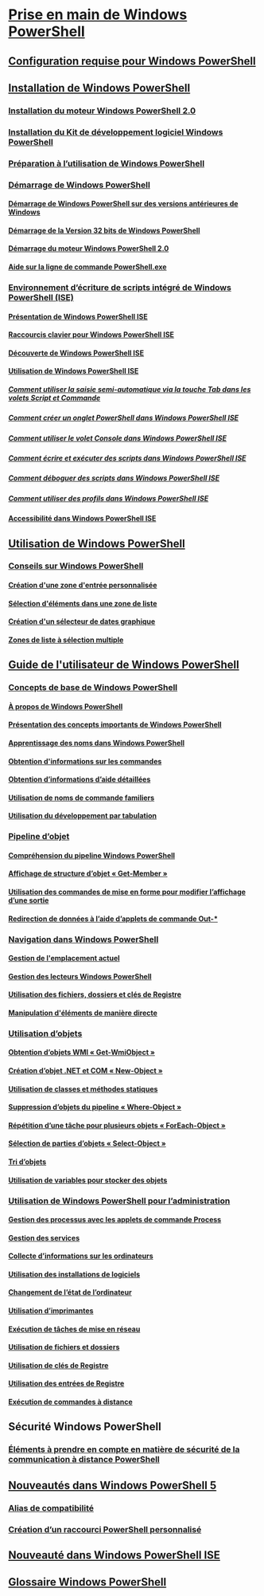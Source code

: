 # [Prise en main de Windows PowerShell](Topic/Getting-Started-with-Windows-PowerShell.md)
## [Configuration requise pour Windows PowerShell](Topic/Windows-PowerShell-System-Requirements.md)
## [Installation de Windows PowerShell](Topic/Installing-Windows-PowerShell.md)
### [Installation du moteur Windows PowerShell 2.0](Topic/Installing-the-Windows-PowerShell-2.0-Engine.md)
### [Installation du Kit de développement logiciel Windows PowerShell](https://msdn.microsoft.com/en-us/library/ff458115.aspx)
### [Préparation à l’utilisation de Windows PowerShell](Topic/Getting-Ready-to-Use-Windows-PowerShell.md)
### [Démarrage de Windows PowerShell](Topic/Starting-Windows-PowerShell.md)
#### [Démarrage de Windows PowerShell sur des versions antérieures de Windows](Topic/Starting-Windows-PowerShell-on-Earlier-Versions-of-Windows.md)
#### [Démarrage de la Version 32 bits de Windows PowerShell](Topic/Starting-the-32-Bit-Version-of-Windows-PowerShell.md)
#### [Démarrage du moteur Windows PowerShell 2.0](Topic/Starting-the-Windows-PowerShell-2.0-Engine.md)
#### [Aide sur la ligne de commande PowerShell.exe](Topic/PowerShell.exe-Command-Line-Help.md)
### [Environnement d’écriture de scripts intégré de Windows PowerShell (ISE)](Topic/Windows-PowerShell-Integrated-Scripting-Environment--ISE-.md)
#### [Présentation de Windows PowerShell ISE](Topic/Introducing-the-Windows-PowerShell-ISE.md)
#### [Raccourcis clavier pour Windows PowerShell ISE](Topic/Keyboard-Shortcuts-for-the-Windows-PowerShell-ISE.md)
#### [Découverte de Windows PowerShell ISE](Topic/Exploring-the-Windows-PowerShell-ISE.md)
#### [Utilisation de Windows PowerShell ISE](Topic/Using-the-Windows-PowerShell-ISE.md)
##### [Comment utiliser la saisie semi-automatique via la touche Tab dans les volets Script et Commande](Topic/How-to-Use-Tab-Completion-in-the-Script-Pane-and-Console-Pane.md)
##### [Comment créer un onglet PowerShell dans Windows PowerShell ISE](Topic/How-to-Create-a-PowerShell-Tab-in-Windows-PowerShell-ISE.md)
##### [Comment utiliser le volet Console dans Windows PowerShell ISE](Topic/How-to-Use-the-Console-Pane-in-the-Windows-PowerShell-ISE.md)
##### [Comment écrire et exécuter des scripts dans Windows PowerShell ISE](Topic/How-to-Write-and-Run-Scripts-in-the-Windows-PowerShell-ISE.md)
##### [Comment déboguer des scripts dans Windows PowerShell ISE](Topic/How-to-Debug-Scripts-in-Windows-PowerShell-ISE.md)
##### [Comment utiliser des profils dans Windows PowerShell ISE](Topic/How-to-Use-Profiles-in-Windows-PowerShell-ISE.md)
#### [Accessibilité dans Windows PowerShell ISE](Topic/Accessibility-in-Windows-PowerShell-ISE.md)
## [Utilisation de Windows PowerShell](Topic/Using-Windows-PowerShell.md)
### [Conseils sur Windows PowerShell](Topic/Windows-PowerShell-Tips.md)
#### [Création d'une zone d'entrée personnalisée](Topic/Creating-a-Custom-Input-Box.md)
#### [Sélection d'éléments dans une zone de liste](Topic/Selecting-Items-from-a-List-Box.md)
#### [Création d'un sélecteur de dates graphique](Topic/Creating-a-Graphical-Date-Picker.md)
#### [Zones de liste à sélection multiple](Topic/Multiple-selection-List-Boxes.md)
## [Guide de l'utilisateur de Windows PowerShell](Topic/Windows-PowerShell-User-s-Guide.md)
### [Concepts de base de Windows PowerShell](Topic/Windows-PowerShell-Basics.md)
#### [À propos de Windows PowerShell](Topic/About-Windows-PowerShell.md)
#### [Présentation des concepts importants de Windows PowerShell](Topic/Understanding-Important-Windows-PowerShell-Concepts.md)
#### [Apprentissage des noms dans Windows PowerShell](Topic/Learning-Windows-PowerShell-Names.md)
#### [Obtention d'informations sur les commandes](Topic/Getting-Information-About-Commands.md)
#### [Obtention d’informations d’aide détaillées](Topic/Getting-Detailed-Help-Information.md)
#### [Utilisation de noms de commande familiers](Topic/Using-Familiar-Command-Names.md)
#### [Utilisation du développement par tabulation](Topic/Using-Tab-Expansion.md)
### [Pipeline d’objet](Topic/Object-Pipeline.md)
#### [Compréhension du pipeline Windows PowerShell](Topic/Understanding-the-Windows-PowerShell-Pipeline.md)
#### [Affichage de structure d’objet « Get-Member »](Topic/Viewing-Object-Structure--Get-Member-.md)
#### [Utilisation des commandes de mise en forme pour modifier l’affichage d’une sortie](Topic/Using-Format-Commands-to-Change-Output-View.md)
#### [Redirection de données à l’aide d’applets de commande Out-*](Topic/Redirecting-Data-with-Out---Cmdlets.md)
### [Navigation dans Windows PowerShell](Topic/Windows-PowerShell-Navigation.md)
#### [Gestion de l'emplacement actuel](Topic/Managing-Current-Location.md)
#### [Gestion des lecteurs Windows PowerShell](Topic/Managing-Windows-PowerShell-Drives.md)
#### [Utilisation des fichiers, dossiers et clés de Registre](Topic/Working-With-Files-Folders-and-Registry-Keys.md)
#### [Manipulation d'éléments de manière directe](Topic/Manipulating-Items-Directly.md)
### [Utilisation d’objets](Topic/Working-with-Objects.md)
#### [Obtention d’objets WMI « Get-WmiObject »](Topic/Getting-WMI-Objects--Get-WmiObject-.md)
#### [Création d’objet .NET et COM « New-Object »](Topic/Creating-.NET-and-COM-Objects--New-Object-.md)
#### [Utilisation de classes et méthodes statiques](Topic/Using-Static-Classes-and-Methods.md)
#### [Suppression d’objets du pipeline « Where-Object »](Topic/Removing-Objects-from-the-Pipeline--Where-Object-.md)
#### [Répétition d’une tâche pour plusieurs objets « ForEach-Object »](Topic/Repeating-a-Task-for-Multiple-Objects--ForEach-Object-.md)
#### [Sélection de parties d’objets « Select-Object »](Topic/Selecting-Parts-of-Objects--Select-Object-.md)
#### [Tri d’objets](Topic/Sorting-Objects.md)
#### [Utilisation de variables pour stocker des objets](Topic/Using-Variables-to-Store-Objects.md)
### [Utilisation de Windows PowerShell pour l’administration](Topic/Using-Windows-PowerShell-for-Administration.md)
#### [Gestion des processus avec les applets de commande Process](Topic/Managing-Processes-with-Process-Cmdlets.md)
#### [Gestion des services](Topic/Managing-Services.md)
#### [Collecte d’informations sur les ordinateurs](Topic/Collecting-Information-About-Computers.md)
#### [Utilisation des installations de logiciels](Topic/Working-with-Software-Installations.md)
#### [Changement de l’état de l’ordinateur](Topic/Changing-Computer-State.md)
#### [Utilisation d’imprimantes](Topic/Working-with-Printers.md)
#### [Exécution de tâches de mise en réseau](Topic/Performing-Networking-Tasks.md)
#### [Utilisation de fichiers et dossiers](Topic/Working-with-Files-and-Folders.md)
#### [Utilisation de clés de Registre](Topic/Working-with-Registry-Keys.md)
#### [Utilisation des entrées de Registre](Topic/Working-with-Registry-Entries.md)
#### [Exécution de commandes à distance](Topic/Running-Remote-Commands.md)
## Sécurité Windows PowerShell
### [Éléments à prendre en compte en matière de sécurité de la communication à distance PowerShell](Topic/WinRMSecurity.md)
## [Nouveautés dans Windows PowerShell 5](Topic/What-s-New-in-Windows-PowerShell.md)
### [Alias de compatibilité](Topic/Appendix-1---Compatibility-Aliases.md)
### [Création d’un raccourci PowerShell personnalisé](Topic/Appendix-2---Creating-a-Custom-PowerShell-Shortcut.md)
## [Nouveauté dans Windows PowerShell ISE](Topic/What-s-New-in-the-Windows-PowerShell-ISE.md)
## [Glossaire Windows PowerShell](Topic/Windows-PowerShell-Glossary.md)


<!--HONumber=Apr16_HO4-->


